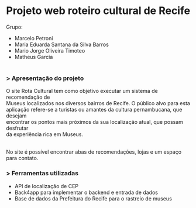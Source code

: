 # Projeto web roteiro cultural de Recife

Grupo: 
- Marcelo Petroni
- Maria Eduarda Santana da Silva Barros
- Mario Jorge Oliveira Timoteo
- Matheus Garcia
<br/><br/>

### > Apresentação do projeto

O site Rota Cultural tem como objetivo executar um sistema de recomendação de<br/>
Museus localizados nos diversos bairros de Recife. O público alvo para esta<br/>
aplicação refere-se a turistas ou amantes da cultura pernambucana, que desejam<br/>
encontrar os pontos mais próximos da sua localização atual, que possam desfrutar<br/>
da experiência rica em Museus.<br/><br/>

No site é possível encontrar abas de recomendações, lojas e um espaço para contato.<br/>

### > Ferramentas utilizadas

- API de localização de CEP
- Back4app para implementar o backend e entrada de dados
- Base de dados da Prefeitura do Recife para o rastreio de museus
  

